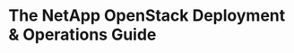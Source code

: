 The NetApp OpenStack Deployment & Operations Guide
===================================================
